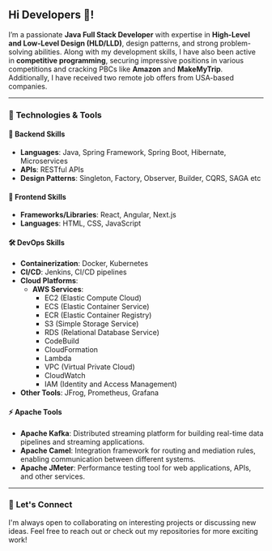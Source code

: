 <h2 align="left">Hi Developers 👋!</h2>

I’m a passionate **Java Full Stack Developer** with expertise in **High-Level and Low-Level Design (HLD/LLD)**, design patterns, and strong problem-solving abilities. Along with my development skills, I have also been active in **competitive programming**, securing impressive positions in various competitions and cracking PBCs like **Amazon** and **MakeMyTrip**. Additionally, I have received two remote job offers from USA-based companies.

---

### 🔧 **Technologies & Tools**

#### 🚀 **Backend Skills**
- **Languages**: Java, Spring Framework, Spring Boot, Hibernate, Microservices
- **APIs**: RESTful APIs
- **Design Patterns**: Singleton, Factory, Observer, Builder, CQRS, SAGA etc

#### 🎨 **Frontend Skills**
- **Frameworks/Libraries**: React, Angular, Next.js
- **Languages**: HTML, CSS, JavaScript

#### 🛠 **DevOps Skills**
- **Containerization**: Docker, Kubernetes
- **CI/CD**: Jenkins, CI/CD pipelines
- **Cloud Platforms**:
  - **AWS Services**: 
    - EC2 (Elastic Compute Cloud)
    - ECS (Elastic Container Service)
    - ECR (Elastic Container Registry)
    - S3 (Simple Storage Service)
    - RDS (Relational Database Service)
    - CodeBuild
    - CloudFormation
    - Lambda
    - VPC (Virtual Private Cloud)
    - CloudWatch
    - IAM (Identity and Access Management)
- **Other Tools**: JFrog, Prometheus, Grafana

#### ⚡ **Apache Tools**
- **Apache Kafka**: Distributed streaming platform for building real-time data pipelines and streaming applications.
- **Apache Camel**: Integration framework for routing and mediation rules, enabling communication between different systems.
- **Apache JMeter**: Performance testing tool for web applications, APIs, and other services.

---

### 🤝 **Let's Connect**
I'm always open to collaborating on interesting projects or discussing new ideas. Feel free to reach out or check out my repositories for more exciting work!



